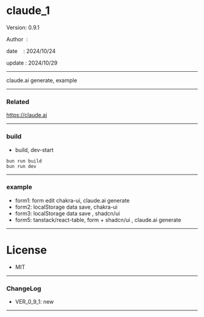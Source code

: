 ﻿# claude_1

 Version: 0.9.1

 Author  :
 
 date    : 2024/10/24

 update : 2024/10/29   

***

claude.ai generate, example

***
### Related

https://claude.ai

***
### build

* build, dev-start

```
bun run build
bun run dev
```

***
### example

* form1: form edit chakra-ui, claude.ai generate
* form2: localStorage data save, chakra-ui
* form3: localStorage  data save , shadcn/ui
* form5: tanstack/react-table, form + shadcn/ui , claude.ai generate

*** 
# License

* MIT

***
### ChangeLog

* VER_0_9_1: new

***

